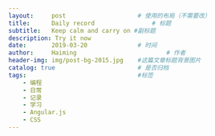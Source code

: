 ```yaml
---
layout:     post   				    # 使用的布局（不需要改）
title:      Daily record 				# 标题 
subtitle:   Keep calm and carry on #副标题
description: Try it now
date:       2019-03-20				# 时间
author:     Haiming 						# 作者
header-img: img/post-bg-2015.jpg 	#这篇文章标题背景图片
catalog: true 						# 是否归档
tags:								#标签
    - 编程
    - 日常
    - 记录
    - 学习
    - Angular.js
    - CSS
---
```

